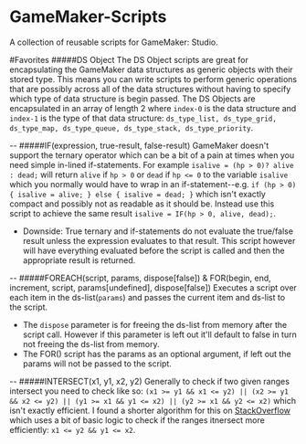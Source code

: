 # GameMaker-Scripts
A collection of reusable scripts for GameMaker: Studio.


#Favorites
#####DS Object
The DS Object scripts are great for encapsulating the GameMaker data structures as generic objects with their stored type. This means you can write scripts to perform generic operations that are possibly across all of the data structures without having to specify which type of data structure is begin passed. The DS Objects are encapsulated in an array of length 2 where `index-0` is the data structure and `index-1` is the type of that data structure: `ds_type_list, ds_type_grid, ds_type_map, ds_type_queue, ds_type_stack, ds_type_priority`.

--
#####IF(expression, true-result, false-result)
GameMaker doesn't support the ternary operator which can be a bit of a pain at times when you need simple in-lined if-statements. For example `isalive = (hp > 0)? alive : dead;` will return `alive` if `hp > 0` or `dead` if `hp <= 0` to the variable `isalive` which you normally would have to wrap in an if-statement--e.g. `if (hp > 0) { isalive = alive; } else { isalive = dead; }` which isn't exactly compact and possibly not as readable as it should be. Instead use this script to achieve the same result `isalive = IF(hp > 0, alive, dead);`.

 - Downside: True ternary and if-statements do not evaluate the true/false result unless the expression evaluates to that result. This script however will have everything evaluated before the script is called and then the appropriate result is returned.

--
#####FOREACH(script, params, dispose[false]) & FOR(begin, end, increment, script, params[undefined], dispose[false])
Executes a script over each item in the ds-list(`params`) and passes the current item and ds-list to the script.

 - The `dispose` parameter is for freeing the ds-list from memory after the script call. However if this parameter is left out it'll default to false in turn not freeing the ds-list from memory.
 - The FOR() script has the params as an optional argument, if left out the params will not be passed to the script.

--
#####INTERSECT(x1, y1, x2, y2)
Generally to check if two given ranges intersect you need to check like so: `(x1 >= y1 && x1 <= y2) || (x2 >= y1 && x2 <= y2) || (y1 >= x1 && y1 <= x2) || (y2 >= x1 && y2 <= x2)` which isn't exactly efficient. I found a shorter algorithm for this on [StackOverflow](http://stackoverflow.com/questions/3269434/whats-the-most-efficient-way-to-test-two-integer-ranges-for-overlap) which uses a bit of basic logic to check if the ranges itnersect more efficiently: `x1 <= y2 && y1 <= x2`.
